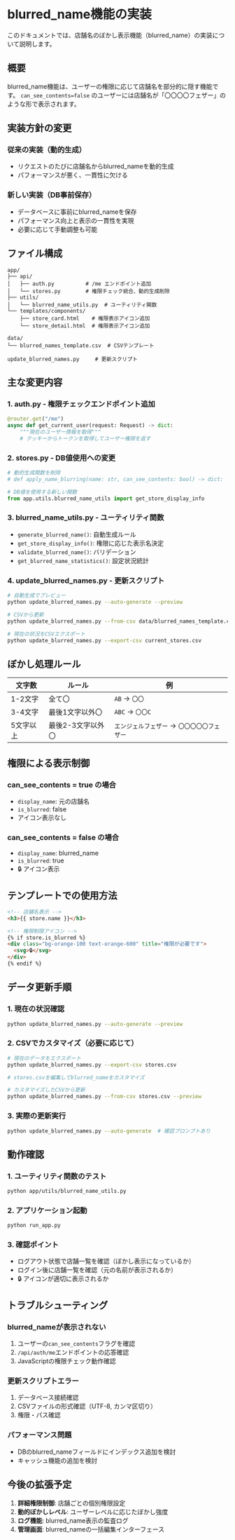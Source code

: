 # blurred_name機能の実装

このドキュメントでは、店舗名のぼかし表示機能（blurred_name）の実装について説明します。

## 概要

blurred_name機能は、ユーザーの権限に応じて店舗名を部分的に隠す機能です。
`can_see_contents=false` のユーザーには店舗名が「〇〇〇〇フェザー」のような形で表示されます。

## 実装方針の変更

### 従来の実装（動的生成）
- リクエストのたびに店舗名からblurred_nameを動的生成
- パフォーマンスが悪く、一貫性に欠ける

### 新しい実装（DB事前保存）
- データベースに事前にblurred_nameを保存
- パフォーマンス向上と表示の一貫性を実現
- 必要に応じて手動調整も可能

## ファイル構成

```
app/
├── api/
│   ├── auth.py          # /me エンドポイント追加
│   └── stores.py        # 権限チェック統合、動的生成削除
├── utils/
│   └── blurred_name_utils.py  # ユーティリティ関数
└── templates/components/
    ├── store_card.html    # 権限表示アイコン追加
    └── store_detail.html  # 権限表示アイコン追加

data/
└── blurred_names_template.csv  # CSVテンプレート

update_blurred_names.py     # 更新スクリプト
```

## 主な変更内容

### 1. auth.py - 権限チェックエンドポイント追加

```python
@router.get("/me")
async def get_current_user(request: Request) -> dict:
    """現在のユーザー情報を取得"""
    # クッキーからトークンを取得してユーザー権限を返す
```

### 2. stores.py - DB値使用への変更

```python
# 動的生成関数を削除
# def apply_name_blurring(name: str, can_see_contents: bool) -> dict:

# DB値を使用する新しい関数
from app.utils.blurred_name_utils import get_store_display_info
```

### 3. blurred_name_utils.py - ユーティリティ関数

- `generate_blurred_name()`: 自動生成ルール
- `get_store_display_info()`: 権限に応じた表示名決定
- `validate_blurred_name()`: バリデーション
- `get_blurred_name_statistics()`: 設定状況統計

### 4. update_blurred_names.py - 更新スクリプト

```bash
# 自動生成でプレビュー
python update_blurred_names.py --auto-generate --preview

# CSVから更新
python update_blurred_names.py --from-csv data/blurred_names_template.csv

# 現在の状況をCSVエクスポート
python update_blurred_names.py --export-csv current_stores.csv
```

## ぼかし処理ルール

| 文字数 | ルール | 例 |
|--------|---------|-----|
| 1-2文字 | 全て〇 | `AB` → `〇〇` |
| 3-4文字 | 最後1文字以外〇 | `ABC` → `〇〇C` |
| 5文字以上 | 最後2-3文字以外〇 | `エンジェルフェザー` → `〇〇〇〇〇フェザー` |

## 権限による表示制御

### can_see_contents = true の場合
- `display_name`: 元の店舗名
- `is_blurred`: false
- アイコン表示なし

### can_see_contents = false の場合
- `display_name`: blurred_name
- `is_blurred`: true  
- 🔒 アイコン表示

## テンプレートでの使用方法

```html
<!-- 店舗名表示 -->
<h3>{{ store.name }}</h3>

<!-- 権限制限アイコン -->
{% if store.is_blurred %}
<div class="bg-orange-100 text-orange-600" title="権限が必要です">
  <svg>🔒</svg>
</div>
{% endif %}
```

## データ更新手順

### 1. 現在の状況確認
```bash
python update_blurred_names.py --auto-generate --preview
```

### 2. CSVでカスタマイズ（必要に応じて）
```bash
# 現在のデータをエクスポート
python update_blurred_names.py --export-csv stores.csv

# stores.csvを編集してblurred_nameをカスタマイズ

# カスタマイズしたCSVから更新
python update_blurred_names.py --from-csv stores.csv --preview
```

### 3. 実際の更新実行
```bash
python update_blurred_names.py --auto-generate  # 確認プロンプトあり
```

## 動作確認

### 1. ユーティリティ関数のテスト
```bash
python app/utils/blurred_name_utils.py
```

### 2. アプリケーション起動
```bash
python run_app.py
```

### 3. 確認ポイント
- ログアウト状態で店舗一覧を確認（ぼかし表示になっているか）
- ログイン後に店舗一覧を確認（元の名前が表示されるか）
- 🔒 アイコンが適切に表示されるか

## トラブルシューティング

### blurred_nameが表示されない
1. ユーザーの`can_see_contents`フラグを確認
2. `/api/auth/me`エンドポイントの応答確認
3. JavaScriptの権限チェック動作確認

### 更新スクリプトエラー
1. データベース接続確認
2. CSVファイルの形式確認（UTF-8, カンマ区切り）
3. 権限・パス確認

### パフォーマンス問題
- DBのblurred_nameフィールドにインデックス追加を検討
- キャッシュ機能の追加を検討

## 今後の拡張予定

1. **詳細権限制御**: 店舗ごとの個別権限設定
2. **動的ぼかしレベル**: ユーザーレベルに応じたぼかし強度
3. **ログ機能**: blurred_name表示の監査ログ
4. **管理画面**: blurred_nameの一括編集インターフェース
